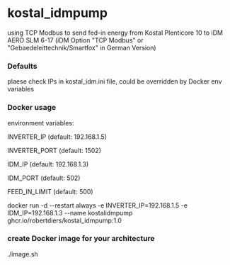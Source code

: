 # kostal_idmpump
using TCP Modbus to send fed-in energy from Kostal Plenticore 10 to iDM AERO SLM 6-17
(iDM Option "TCP Modbus" or "Gebaedeleittechnik/Smartfox" in German Version)

### Defaults
plaese check IPs in kostal_idm.ini file, could be overridden by Docker env variables

### Docker usage

environment variables:

INVERTER_IP (default: 192.168.1.5)

INVERTER_PORT (default: 1502)

IDM_IP (default: 192.168.1.3)

IDM_PORT (default: 502)

FEED_IN_LIMIT (default: 500)

docker run -d --restart always -e INVERTER_IP=192.168.1.5 -e IDM_IP=192.168.1.3 --name kostalidmpump ghcr.io/robertdiers/kostal_idmpump:1.0

### create Docker image for your architecture
./image.sh
